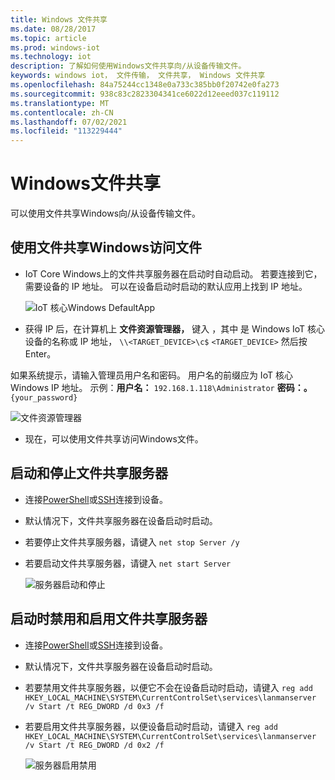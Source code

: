 ```yaml
---
title: Windows 文件共享
ms.date: 08/28/2017
ms.topic: article
ms.prod: windows-iot
ms.technology: iot
description: 了解如何使用Windows文件共享向/从设备传输文件。
keywords: windows iot， 文件传输， 文件共享， Windows 文件共享
ms.openlocfilehash: 84a75244cc1348e0a733c385bb0f20742e0fa273
ms.sourcegitcommit: 938c83c2823304341ce6022d12eeed037c119112
ms.translationtype: MT
ms.contentlocale: zh-CN
ms.lasthandoff: 07/02/2021
ms.locfileid: "113229444"
---
```

# <a name="windows-file-sharing"></a>Windows文件共享

可以使用文件共享Windows向/从设备传输文件。

## <a name="accessing-your-files-using-windows-file-sharing"></a>使用文件共享Windows访问文件
* IoT Core Windows上的文件共享服务器在启动时自动启动。  若要连接到它，需要设备的 IP 地址。  可以在设备启动时启动的默认应用上找到 IP 地址。

    ![IoT 核心Windows DefaultApp](../media/WindowsFileSharing/DefaultApp.png)
    
* 获得 IP 后，在计算机上 **文件资源管理器，** 键入 ，其中 是 Windows IoT 核心设备的名称或 IP 地址， `\\<TARGET_DEVICE>\c$` `<TARGET_DEVICE>` 然后按 Enter。  

如果系统提示，请输入管理员用户名和密码。 用户名的前缀应为 IoT 核心Windows IP 地址。 示例：**用户名：** `192.168.1.118\Administrator` **密码：。** `{your_password}`  

![文件资源管理器](../media/WindowsFileSharing/smb_file_explorer.png)

* 现在，可以使用文件共享访问Windows文件。

## <a name="starting-and-stopping-the-file-sharing-server"></a>启动和停止文件共享服务器
* 连接[PowerShell](../connect-your-device/powershell.md)或[SSH](../connect-your-device/ssh.md)连接到设备。
* 默认情况下，文件共享服务器在设备启动时启动。
* 若要停止文件共享服务器，请键入 `net stop Server /y`
* 若要启动文件共享服务器，请键入 `net start Server`

    ![服务器启动和停止](../media/WindowsFileSharing/smb_start_stop.png)
    
## <a name="disabling-and-enabling-the-file-sharing-server-on-startup"></a>启动时禁用和启用文件共享服务器
* 连接[PowerShell](../connect-your-device/powershell.md)或[SSH](../connect-your-device/ssh.md)连接到设备。
* 默认情况下，文件共享服务器在设备启动时启动。
* 若要禁用文件共享服务器，以便它不会在设备启动时启动，请键入 `reg add HKEY_LOCAL_MACHINE\SYSTEM\CurrentControlSet\services\lanmanserver /v Start /t REG_DWORD /d 0x3 /f`
* 若要启用文件共享服务器，以便设备启动时启动，请键入 `reg add HKEY_LOCAL_MACHINE\SYSTEM\CurrentControlSet\services\lanmanserver /v Start /t REG_DWORD /d 0x2 /f`

    ![服务器启用禁用](../media/WindowsFileSharing/smb_enable_disable.png)

